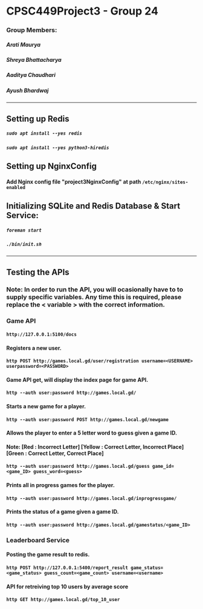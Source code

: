 # CPSC449Project3 - Group 24

### Group Members:
##### Arati Maurya
##### Shreya Bhattacharya
##### Aaditya Chaudhari
##### Ayush Bhardwaj

---
## **Setting up Redis**
##### `sudo apt install --yes redis`
##### `sudo apt install --yes python3-hiredis`

## **Setting up NginxConfig**
#### Add Nginx config file "project3NginxConfig"  at path `/etc/nginx/sites-enabled`

## **Initializing SQLite and Redis Database & Start Service:**

##### `foreman start`
##### `./bin/init.sh`


---
## **Testing the APIs**
### Note: In order to run the API, you will ocasionally have to to supply specific variables. Any time this is required, please replace the < variable > with the correct information.

### **Game API**
#### `http://127.0.0.1:5100/docs`

#### Registers a new user.
#### `http POST http://games.local.gd/user/registration username=<USERNAME> userpassword=<PASSWORD>`

#### Game API get, will display the index page for game API.
#### `http --auth user:password http://games.local.gd/` 

#### Starts a new game for a player.
#### `http --auth user:password POST http://games.local.gd/newgame`

#### Allows the player to enter a 5 letter word to guess given a game ID.
#### Note: [Red : Incorrect Letter] [Yellow : Correct Letter, Incorrect Place] [Green : Correct Letter, Correct Place]
#### `http --auth user:password http://games.local.gd/guess game_id=<game_ID> guess_word=<guess>`

#### Prints all in progress games for the player.
#### `http --auth user:password http://games.local.gd/inprogressgame/`

#### Prints the status of a game given a game ID.
#### `http --auth user:password http://games.local.gd/gamestatus/<game_ID>`


### **Leaderboard Service**

#### Posting the game result to redis.
#### `http POST http://127.0.0.1:5400/report_result game_status=<game_status> guess_count=<game_count> username=<username>`

#### API for retreiving top 10 users by average score
#### `http GET http://games.local.gd/top_10_user`



